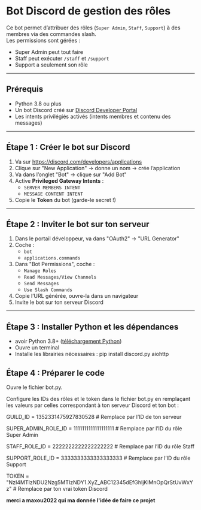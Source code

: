 # Bot Discord de gestion des rôles

Ce bot permet d’attribuer des rôles (`Super Admin`, `Staff`, `Support`) à des membres via des commandes slash.  
Les permissions sont gérées :  
- Super Admin peut tout faire  
- Staff peut exécuter `/staff` et `/support`  
- Support a seulement son rôle

---

## Prérequis

- Python 3.8 ou plus
- Un bot Discord créé sur [Discord Developer Portal](https://discord.com/developers/applications)
- Les intents privilégiés activés (intents membres et contenu des messages)

---

## Étape 1 : Créer le bot sur Discord

1. Va sur https://discord.com/developers/applications  
2. Clique sur "New Application" → donne un nom → crée l’application  
3. Va dans l’onglet "Bot" → clique sur "Add Bot"  
4. Active **Privileged Gateway Intents** :  
   - `SERVER MEMBERS INTENT`  
   - `MESSAGE CONTENT INTENT`  
5. Copie le **Token** du bot (garde-le secret !)  

---

## Étape 2 : Inviter le bot sur ton serveur

1. Dans le portail développeur, va dans "OAuth2" → "URL Generator"  
2. Coche :  
   - `bot`  
   - `applications.commands`  
3. Dans "Bot Permissions", coche :  
   - `Manage Roles`  
   - `Read Messages/View Channels`  
   - `Send Messages`  
   - `Use Slash Commands`  
4. Copie l’URL générée, ouvre-la dans un navigateur  
5. Invite le bot sur ton serveur Discord

---

## Étape 3 : Installer Python et les dépendances

- avoir Python 3.8+ ([téléchargement Python](https://www.python.org/downloads/))  
- Ouvre un terminal  
- Installe les librairies nécessaires :
  pip install discord.py aiohttp

## Étape 4 : Préparer le code
Ouvre le fichier bot.py.

Configure les IDs des rôles et le token dans le fichier bot.py en remplaçant les valeurs par celles correspondant à ton serveur Discord et ton bot :

GUILD_ID = 1352331475927830528  # Remplace par l’ID de ton serveur

SUPER_ADMIN_ROLE_ID = 1111111111111111111  # Remplace par l’ID du rôle Super Admin

STAFF_ROLE_ID = 2222222222222222222         # Remplace par l’ID du rôle Staff

SUPPORT_ROLE_ID = 3333333333333333333       # Remplace par l’ID du rôle Support

TOKEN = "NzI4MTIzNDU2Nzg5MTIzNDY1.XyZ_ABC12345dEfGhIjKlMnOpQrStUvWxYz"  # Remplace par ton vrai token Discord

**merci a maxou2022 qui ma donnée l'idée de faire ce projet**
